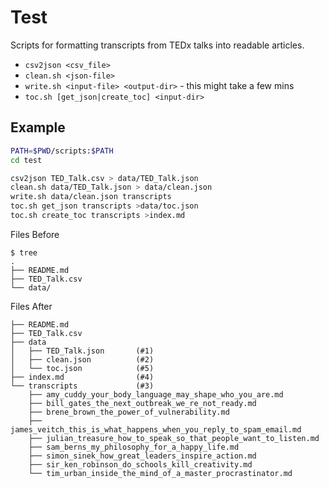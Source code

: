# Test

Scripts for formatting transcripts from TEDx talks into readable articles.


* `csv2json <csv_file>`
* `clean.sh <json-file>`
* `write.sh <input-file> <output-dir>` - this might take a few mins
* `toc.sh [get_json|create_toc] <input-dir>`


## Example 

```sh
PATH=$PWD/scripts:$PATH
cd test

csv2json TED_Talk.csv > data/TED_Talk.json
clean.sh data/TED_Talk.json > data/clean.json
write.sh data/clean.json transcripts
toc.sh get_json transcripts >data/toc.json
toc.sh create_toc transcripts >index.md
```


Files Before

```console
$ tree
.
├── README.md
├── TED_Talk.csv
└── data/
```

Files After

```
├── README.md
├── TED_Talk.csv
├── data
│   ├── TED_Talk.json       (#1)
│   ├── clean.json          (#2)
│   └── toc.json            (#5)
├── index.md                (#4)
└── transcripts             (#3) 
    ├── amy_cuddy_your_body_language_may_shape_who_you_are.md
    ├── bill_gates_the_next_outbreak_we_re_not_ready.md
    ├── brene_brown_the_power_of_vulnerability.md
    ├── james_veitch_this_is_what_happens_when_you_reply_to_spam_email.md
    ├── julian_treasure_how_to_speak_so_that_people_want_to_listen.md
    ├── sam_berns_my_philosophy_for_a_happy_life.md
    ├── simon_sinek_how_great_leaders_inspire_action.md
    ├── sir_ken_robinson_do_schools_kill_creativity.md
    └── tim_urban_inside_the_mind_of_a_master_procrastinator.md   
```
